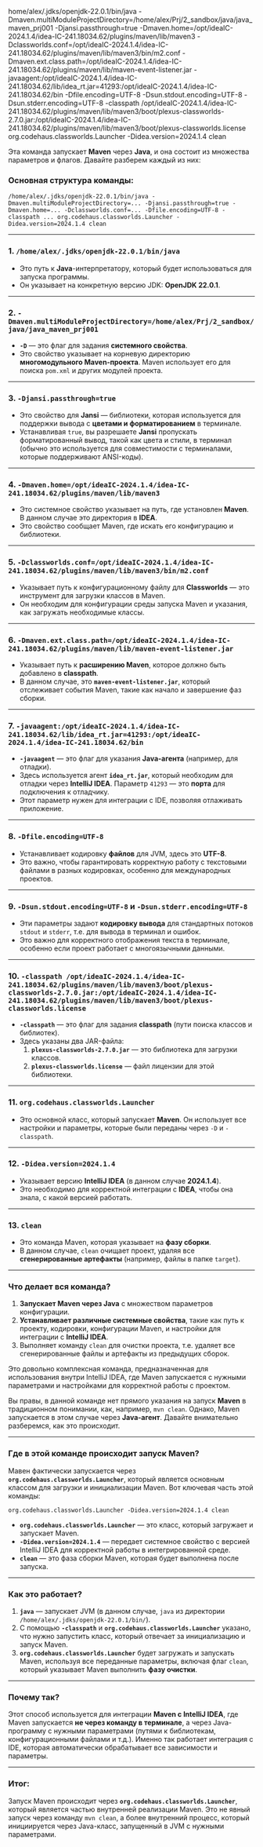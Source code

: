home/alex/.jdks/openjdk-22.0.1/bin/java -Dmaven.multiModuleProjectDirectory=/home/alex/Prj/2_sandbox/java/java_maven_prj001 -Djansi.passthrough=true -Dmaven.home=/opt/ideaIC-2024.1.4/idea-IC-241.18034.62/plugins/maven/lib/maven3 -Dclassworlds.conf=/opt/ideaIC-2024.1.4/idea-IC-241.18034.62/plugins/maven/lib/maven3/bin/m2.conf -Dmaven.ext.class.path=/opt/ideaIC-2024.1.4/idea-IC-241.18034.62/plugins/maven/lib/maven-event-listener.jar -javaagent:/opt/ideaIC-2024.1.4/idea-IC-241.18034.62/lib/idea_rt.jar=41293:/opt/ideaIC-2024.1.4/idea-IC-241.18034.62/bin -Dfile.encoding=UTF-8 -Dsun.stdout.encoding=UTF-8 -Dsun.stderr.encoding=UTF-8 -classpath /opt/ideaIC-2024.1.4/idea-IC-241.18034.62/plugins/maven/lib/maven3/boot/plexus-classworlds-2.7.0.jar:/opt/ideaIC-2024.1.4/idea-IC-241.18034.62/plugins/maven/lib/maven3/boot/plexus-classworlds.license org.codehaus.classworlds.Launcher -Didea.version=2024.1.4 clean


Эта команда запускает **Maven** через **Java**, и она состоит из множества параметров и флагов. Давайте разберем каждый из них:

### **Основная структура команды:**
```
/home/alex/.jdks/openjdk-22.0.1/bin/java -Dmaven.multiModuleProjectDirectory=... -Djansi.passthrough=true -Dmaven.home=... -Dclassworlds.conf=... -Dfile.encoding=UTF-8 -classpath ... org.codehaus.classworlds.Launcher -Didea.version=2024.1.4 clean
```

---

### **1. `/home/alex/.jdks/openjdk-22.0.1/bin/java`**
- Это путь к **Java**-интерпретатору, который будет использоваться для запуска программы.
- Он указывает на конкретную версию JDK: **OpenJDK 22.0.1**.

---

### **2. `-Dmaven.multiModuleProjectDirectory=/home/alex/Prj/2_sandbox/java/java_maven_prj001`**
- **`-D`** — это флаг для задания **системного свойства**.
- Это свойство указывает на корневую директорию **многомодульного Maven-проекта**. Maven использует его для поиска `pom.xml` и других модулей проекта.

---

### **3. `-Djansi.passthrough=true`**
- Это свойство для **Jansi** — библиотеки, которая используется для поддержки вывода с **цветами и форматированием** в терминале.
- Устанавливая `true`, вы разрешаете **Jansi** пропускать форматированный вывод, такой как цвета и стили, в терминал (обычно это используется для совместимости с терминалами, которые поддерживают ANSI-коды).

---

### **4. `-Dmaven.home=/opt/ideaIC-2024.1.4/idea-IC-241.18034.62/plugins/maven/lib/maven3`**
- Это системное свойство указывает на путь, где установлен **Maven**. В данном случае это директория в **IDEA**.
- Это свойство сообщает Maven, где искать его конфигурацию и библиотеки.

---

### **5. `-Dclassworlds.conf=/opt/ideaIC-2024.1.4/idea-IC-241.18034.62/plugins/maven/lib/maven3/bin/m2.conf`**
- Указывает путь к конфигурационному файлу для **Classworlds** — это инструмент для загрузки классов в Maven.
- Он необходим для конфигурации среды запуска Maven и указания, как загружать необходимые классы.

---

### **6. `-Dmaven.ext.class.path=/opt/ideaIC-2024.1.4/idea-IC-241.18034.62/plugins/maven/lib/maven-event-listener.jar`**
- Указывает путь к **расширению Maven**, которое должно быть добавлено в **classpath**.
- В данном случае, это **`maven-event-listener.jar`**, который отслеживает события Maven, такие как начало и завершение фаз сборки.

---

### **7. `-javaagent:/opt/ideaIC-2024.1.4/idea-IC-241.18034.62/lib/idea_rt.jar=41293:/opt/ideaIC-2024.1.4/idea-IC-241.18034.62/bin`**
- **`-javaagent`** — это флаг для указания **Java-агента** (например, для отладки).
- Здесь используется агент **`idea_rt.jar`**, который необходим для отладки через **IntelliJ IDEA**. Параметр `41293` — это **порта** для подключения к отладчику.
- Этот параметр нужен для интеграции с IDE, позволяя отлаживать приложение.

---

### **8. `-Dfile.encoding=UTF-8`**
- Устанавливает кодировку **файлов** для JVM, здесь это **UTF-8**.
- Это важно, чтобы гарантировать корректную работу с текстовыми файлами в разных кодировках, особенно для международных проектов.

---

### **9. `-Dsun.stdout.encoding=UTF-8` и `-Dsun.stderr.encoding=UTF-8`**
- Эти параметры задают **кодировку вывода** для стандартных потоков `stdout` и `stderr`, т.е. для вывода в терминал и ошибок.
- Это важно для корректного отображения текста в терминале, особенно если проект работает с многоязычными данными.

---

### **10. `-classpath /opt/ideaIC-2024.1.4/idea-IC-241.18034.62/plugins/maven/lib/maven3/boot/plexus-classworlds-2.7.0.jar:/opt/ideaIC-2024.1.4/idea-IC-241.18034.62/plugins/maven/lib/maven3/boot/plexus-classworlds.license`**
- **`-classpath`** — это флаг для задания **classpath** (пути поиска классов и библиотек).
- Здесь указаны два JAR-файла:
  1. **`plexus-classworlds-2.7.0.jar`** — это библиотека для загрузки классов.
  2. **`plexus-classworlds.license`** — файл лицензии для этой библиотеки.

---

### **11. `org.codehaus.classworlds.Launcher`**
- Это основной класс, который запускает **Maven**. Он использует все настройки и параметры, которые были переданы через `-D` и `-classpath`.

---

### **12. `-Didea.version=2024.1.4`**
- Указывает версию **IntelliJ IDEA** (в данном случае **2024.1.4**).
- Это необходимо для корректной интеграции с **IDEA**, чтобы она знала, с какой версией работать.

---

### **13. `clean`**
- Это команда Maven, которая указывает на **фазу сборки**.
- В данном случае, `clean` очищает проект, удаляя все **сгенерированные артефакты** (например, файлы в папке `target`).

---

### **Что делает вся команда?**
1. **Запускает Maven через Java** с множеством параметров конфигурации.
2. **Устанавливает различные системные свойства**, такие как путь к проекту, кодировки, конфигурации Maven, и настройки для интеграции с **IntelliJ IDEA**.
3. Выполняет команду `clean` для очистки проекта, т.е. удаляет все сгенерированные файлы и артефакты из предыдущих сборок.

Это довольно комплексная команда, предназначенная для использования внутри IntelliJ IDEA, где Maven запускается с нужными параметрами и настройками для корректной работы с проектом.

Вы правы, в данной команде нет прямого указания на запуск **Maven** в традиционном понимании, как, например, `mvn clean`. Однако, Maven запускается в этом случае через **Java-агент**. Давайте внимательно разберемся, как это происходит.

---

### **Где в этой команде происходит запуск Maven?**

Мавен фактически запускается через **`org.codehaus.classworlds.Launcher`**, который является основным классом для загрузки и инициализации Maven. Вот ключевая часть этой команды:

```
org.codehaus.classworlds.Launcher -Didea.version=2024.1.4 clean
```

- **`org.codehaus.classworlds.Launcher`** — это класс, который загружает и запускает Maven.
- **`-Didea.version=2024.1.4`** — передает системное свойство с версией IntelliJ IDEA для корректной работы в интегрированной среде.
- **`clean`** — это фаза сборки Maven, которая будет выполнена после запуска.

---

### **Как это работает?**
1. **`java`** — запускает JVM (в данном случае, `java` из директории `/home/alex/.jdks/openjdk-22.0.1/bin/`).
2. С помощью **`-classpath`** и **`org.codehaus.classworlds.Launcher`** указано, что нужно запустить класс, который отвечает за инициализацию и запуск Maven.
3. **`org.codehaus.classworlds.Launcher`** будет загружать и запускать Maven, используя все переданные параметры, включая флаг `clean`, который указывает Maven выполнить **фазу очистки**.

---

### **Почему так?**
Этот способ используется для интеграции **Maven с IntelliJ IDEA**, где Maven запускается **не через команду в терминале**, а через Java-программу с нужными параметрами (путями к библиотекам, конфигурационными файлами и т.д.). Именно так работает интеграция с IDE, которая автоматически обрабатывает все зависимости и параметры.

---

### **Итог:**
Запуск Maven происходит через **`org.codehaus.classworlds.Launcher`**, который является частью внутренней реализации Maven. Это не явный запуск через команду `mvn clean`, а более внутренний процесс, который инициируется через Java-класс, запущенный в JVM с нужными параметрами.